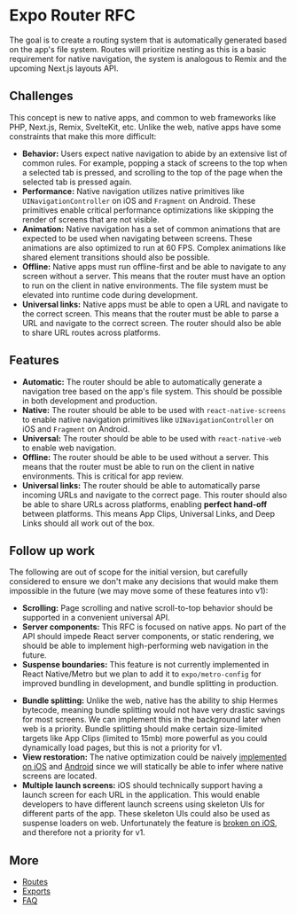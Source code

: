 # Expo Router RFC

The goal is to create a routing system that is automatically generated based on the app's file system. Routes will prioritize nesting as this is a basic requirement for native navigation, the system is analogous to Remix and the upcoming Next.js layouts API.

## Challenges

This concept is new to native apps, and common to web frameworks like PHP, Next.js, Remix, SvelteKit, etc.
Unlike the web, native apps have some constraints that make this more difficult:

- **Behavior:** Users expect native navigation to abide by an extensive list of common rules. For example, popping a stack of screens to the top when a selected tab is pressed, and scrolling to the top of the page when the selected tab is pressed again.
- **Performance:** Native navigation utilizes native primitives like `UINavigationController` on iOS and `Fragment` on Android. These primitives enable critical performance optimizations like skipping the render of screens that are not visible.
- **Animation:** Native navigation has a set of common animations that are expected to be used when navigating between screens. These animations are also optimized to run at 60 FPS. Complex animations like shared element transitions should also be possible.
- **Offline:** Native apps must run offline-first and be able to navigate to any screen without a server. This means that the router must have an option to run on the client in native environments. The file system must be elevated into runtime code during development.
- **Universal links:** Native apps must be able to open a URL and navigate to the correct screen. This means that the router must be able to parse a URL and navigate to the correct screen. The router should also be able to share URL routes across platforms.

## Features

- **Automatic:** The router should be able to automatically generate a navigation tree based on the app's file system. This should be possible in both development and production.
- **Native:** The router should be able to be used with `react-native-screens` to enable native navigation primitives like `UINavigationController` on iOS and `Fragment` on Android.
- **Universal:** The router should be able to be used with `react-native-web` to enable web navigation.
- **Offline:** The router should be able to be used without a server. This means that the router must be able to run on the client in native environments. This is critical for app review.
- **Universal links:** The router should be able to automatically parse incoming URLs and navigate to the correct page. This router should also be able to share URLs across platforms, enabling **perfect hand-off** between platforms. This means App Clips, Universal Links, and Deep Links should all work out of the box.

## Follow up work

The following are out of scope for the initial version, but carefully considered to ensure we don't make any decisions that would make them impossible in the future (we may move some of these features into v1):

- **Scrolling:** Page scrolling and native scroll-to-top behavior should be supported in a convenient universal API.
- **Server components:** This RFC is focused on native apps. No part of the API should impede React server components, or static rendering, we should be able to implement high-performing web navigation in the future.
- **Suspense boundaries:** This feature is not currently implemented in React Native/Metro but we plan to add it to `expo/metro-config` for improved bundling in development, and bundle splitting in production.
<!-- - **Data fetching:** When pre-rendering your website, you should have the option to fetch data and use it to populate the component before rendering. React Native does not have HTML or CSS so pre-rendering is a no-op. We should be able to implement a data policy in the future when we work on refined web support. -->
- **Bundle splitting:** Unlike the web, native has the ability to ship Hermes bytecode, meaning bundle splitting would not have very drastic savings for most screens. We can implement this in the background later when web is a priority. Bundle splitting should make certain size-limited targets like App Clips (limited to 15mb) more powerful as you could dynamically load pages, but this is not a priority for v1.
- **View restoration:** The native optimization could be naively [implemented on iOS](https://developer.apple.com/documentation/uikit/view_controllers/preserving_your_app_s_ui_across_launches) and [Android](https://developer.android.com/topic/libraries/architecture/saving-states) since we will statically be able to infer where native screens are located.
- **Multiple launch screens:** iOS should technically support having a launch screen for each URL in the application. This would enable developers to have different launch screens using skeleton UIs for different parts of the app. These skeleton UIs could also be used as suspense loaders on web. Unfortunately the feature is [broken on iOS](https://twitter.com/Baconbrix/status/1537166150458654725?s=20&t=7nfvBimR99BtDOAmhmXAzw), and therefore not a priority for v1.

## More

- [Routes](routes.md)
- [Exports](exports.md)
- [FAQ](faq.md)
